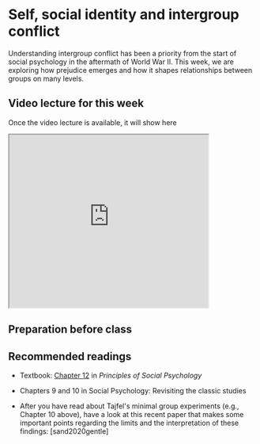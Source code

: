 # Self, social identity and intergroup conflict

Understanding intergroup conflict has been a priority from the start of social psychology in the aftermath
of World War II. This week, we are exploring how prejudice emerges and how it shapes relationships between
groups on many levels.

## Video lecture for this week

Once the video lecture is available, it will show here

<iframe src=" https://www.youtube.com/embed/NOTFOUND?rel=0&modestbranding=1&loop=1&playlist=NOTFOUND " allowfullscreen width=80% height=350></iframe>

## Preparation before class



## Recommended readings

* Textbook: [Chapter 12](https://open.lib.umn.edu/socialpsychology/part/chapter-12-stereotypes-prejudice-and-discrimination/) in *Principles of Social Psychology*

* Chapters 9 and 10 in Social Psychology: Revisiting the classic studies

* After you have read about Tajfel's minimal group experiments (e.g., Chapter 10 above), have a look at this recent paper that makes some important points regarding the limits and the interpretation of these findings: [sand2020gentle]




